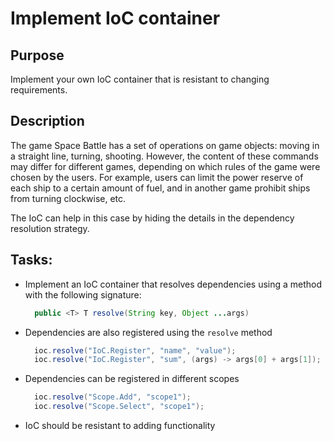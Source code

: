 # Implement IoC container

## Purpose
Implement your own IoC container that is resistant to changing requirements.
## Description
The game Space Battle has a set of operations on game objects: moving in a straight line, turning, shooting. However, the content of these commands may differ for different games, depending on which rules of the game were chosen by the users. For example, users can limit the power reserve of each ship to a certain amount of fuel, and in another game prohibit ships from turning clockwise, etc.

The IoC can help in this case by hiding the details in the dependency resolution strategy.

## Tasks:
- Implement an IoC container that resolves dependencies using a method with the following signature:
    ```java
      public <T> T resolve(String key, Object ...args)
    ```
- Dependencies are also registered using the `resolve` method
    ```java
      ioc.resolve("IoC.Register", "name", "value");
      ioc.resolve("IoC.Register", "sum", (args) -> args[0] + args[1]); //The recording is incomplete. Find more in the tests
    ```
- Dependencies can be registered in different scopes
    ```java
      ioc.resolve("Scope.Add", "scope1");
      ioc.resolve("Scope.Select", "scope1");
    ```
- IoC should be resistant to adding functionality
